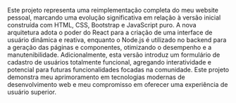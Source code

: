 Este projeto representa uma reimplementação completa do meu website pessoal, marcando uma evolução significativa em relação à versão inicial construída com HTML, CSS, Bootstrap e JavaScript puro. A nova arquitetura adota o poder do React para a criação de uma interface de usuário dinâmica e reativa, enquanto o Node.js é utilizado no backend para a geração das páginas e componentes, otimizando o desempenho e a manutenibilidade. Adicionalmente, esta versão introduz um formulário de cadastro de usuários totalmente funcional, agregando interatividade e potencial para futuras funcionalidades focadas na comunidade. Este projeto demonstra meu aprimoramento em tecnologias modernas de desenvolvimento web e meu compromisso em oferecer uma experiência de usuário superior.
